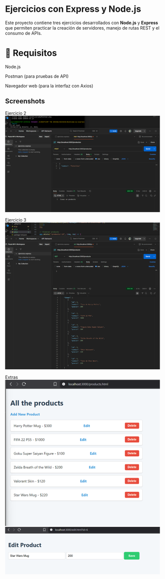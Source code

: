 # Ejercicios con Express y Node.js

Este proyecto contiene tres ejercicios desarrollados con **Node.js** y **Express** que permiten practicar la creación de servidores, manejo de rutas REST y el consumo de APIs.

# 📌 Requisitos

Node.js

Postman (para pruebas de API)

Navegador web (para la interfaz con Axios)

## Screenshots

Ejercicio 2
![Ejercicio 2](assets/postmanPOST.png)

Ejercicio 3
![Ejercicio 2](assets/postman_ej2.png)

Extras
![Ejercicio 3](assets/extraShowProducts.png)
![Ejercicio 3](assets/extraEditProducts.png)

